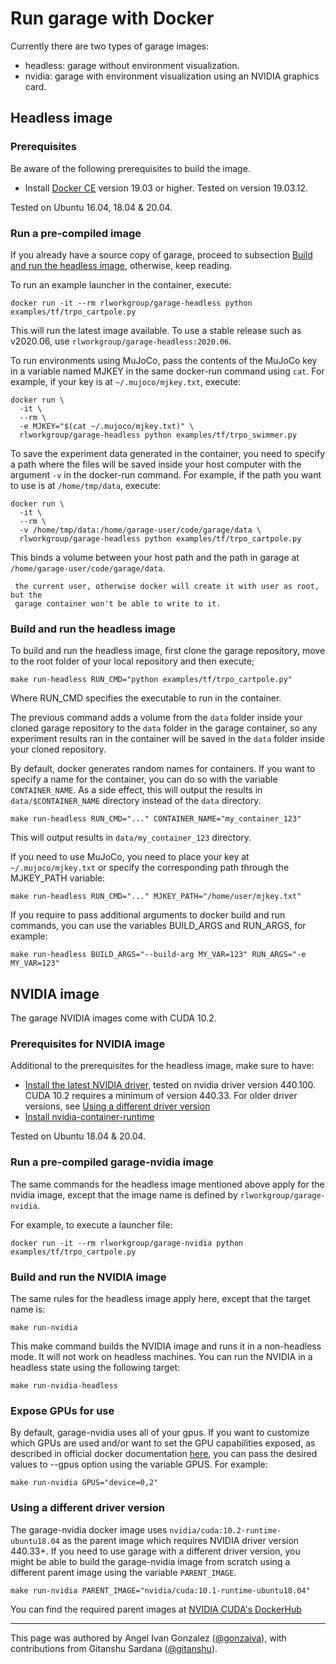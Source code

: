 # Run garage with Docker

Currently there are two types of garage images:

- headless: garage without environment visualization.
- nvidia: garage with environment visualization using an NVIDIA graphics
    card.

## Headless image

### Prerequisites

Be aware of the following prerequisites to build the image.

- Install [Docker CE](https://docs.docker.com/install/linux/docker-ce/ubuntu/#install-docker-ce)
  version 19.03 or higher. Tested on version 19.03.12.

Tested on Ubuntu 16.04, 18.04 & 20.04.

### Run a pre-compiled image

If you already have a source copy of garage, proceed to subsection [Build and
 run the headless image](#build-and-run-the-headless-image), otherwise, keep
reading.

To run an example launcher in the container, execute:

```
docker run -it --rm rlworkgroup/garage-headless python examples/tf/trpo_cartpole.py
```

This will run the latest image available. To use a stable release such as
v2020.06, use `rlworkgroup/garage-headless:2020.06`.

To run environments using MuJoCo, pass the contents of the MuJoCo key in a
variable named MJKEY in the same docker-run command using `cat`. For example,
if your key is at `~/.mujoco/mjkey.txt`, execute:

```
docker run \
  -it \
  --rm \
  -e MJKEY="$(cat ~/.mujoco/mjkey.txt)" \
  rlworkgroup/garage-headless python examples/tf/trpo_swimmer.py
```

To save the experiment data generated in the container, you need to specify a
path where the files will be saved inside your host computer with the argument
`-v` in the docker-run command. For example, if the path you want to use is
at `/home/tmp/data`, execute:

```
docker run \
  -it \
  --rm \
  -v /home/tmp/data:/home/garage-user/code/garage/data \
  rlworkgroup/garage-headless python examples/tf/trpo_cartpole.py
```

This binds a volume between your host path and the path in garage at
`/home/garage-user/code/garage/data`.

``` note:: Make sure the directory at the host path exists and is writable by
 the current user, otherwise docker will create it with user as root, but the
 garage container won't be able to write to it.
```

### Build and run the headless image

To build and run the headless image, first clone the garage repository,
move to the root folder of your local repository and then execute;

```
make run-headless RUN_CMD="python examples/tf/trpo_cartpole.py"
```

Where RUN_CMD specifies the executable to run in the container.

The previous command adds a volume from the `data` folder inside your cloned
garage repository to the `data` folder in the garage container, so any
experiment results ran in the container will be saved in the `data` folder
inside your cloned repository.

By default, docker generates random names for containers. If you want to specify
a name for the container, you can do so with the variable `CONTAINER_NAME`. As a
side effect, this will output the results in `data/$CONTAINER_NAME` directory
instead of the `data` directory.

```
make run-headless RUN_CMD="..." CONTAINER_NAME="my_container_123"
```

This will output results in `data/my_container_123` directory.

If you need to use MuJoCo, you need to place your key at `~/.mujoco/mjkey.txt`
or specify the corresponding path through the MJKEY_PATH variable:

```
make run-headless RUN_CMD="..." MJKEY_PATH="/home/user/mjkey.txt"
```

If you require to pass additional arguments to docker build and run commands,
you can use the variables BUILD_ARGS and RUN_ARGS, for example:

```
make run-headless BUILD_ARGS="--build-arg MY_VAR=123" RUN_ARGS="-e MY_VAR=123"
```

## NVIDIA image

The garage NVIDIA images come with CUDA 10.2.

### Prerequisites for NVIDIA image

Additional to the prerequisites for the headless image, make sure to have:

- [Install the latest NVIDIA driver](https://tecadmin.net/install-latest-nvidia-drivers-ubuntu/),
  tested on nvidia driver version 440.100. CUDA 10.2 requires a minimum of
  version 440.33. For older driver versions, see [Using a different driver
   version](#using-a-different-driver-version)
- [Install nvidia-container-runtime](https://github.com/NVIDIA/nvidia-container-runtime#installation)

Tested on Ubuntu 18.04 & 20.04.

### Run a pre-compiled garage-nvidia image

The same commands for the headless image mentioned above apply for the nvidia
image, except that the image name is defined by `rlworkgroup/garage-nvidia`.

For example, to execute a launcher file:

```
docker run -it --rm rlworkgroup/garage-nvidia python examples/tf/trpo_cartpole.py
```

### Build and run the NVIDIA image

The same rules for the headless image apply here, except that the target name
is:

```
make run-nvidia
```

This make command builds the NVIDIA image and runs it in a non-headless mode.
It will not work on headless machines. You can run the NVIDIA in a headless
state using the following target:

```
make run-nvidia-headless
```

### Expose GPUs for use

By default, garage-nvidia uses all of your gpus. If you want to customize which
GPUs are used and/or want to set the GPU capabilities exposed, as described in
official docker documentation
[here](https://docs.docker.com/config/containers/resource_constraints/#gpu),
you can pass the desired values to --gpus option using the variable GPUS. For
example:

```
make run-nvidia GPUS="device=0,2"
```

### Using a different driver version

The garage-nvidia docker image uses `nvidia/cuda:10.2-runtime-ubuntu18.04` as
the parent image which requires NVIDIA driver version 440.33+. If you need
to use garage with a different driver version, you might be able to build the
garage-nvidia image from scratch using a different parent image using the
variable `PARENT_IMAGE`.

```
make run-nvidia PARENT_IMAGE="nvidia/cuda:10.1-runtime-ubuntu18.04"
```

You can find the required parent images at [NVIDIA CUDA's DockerHub](https://hub.docker.com/r/nvidia/cuda/tags)

----

This page was authored by Angel Ivan Gonzalez ([@gonzaiva](https://github.com/gonzaiva)), with contributions from Gitanshu Sardana ([@gitanshu](https://github.com/gitanshu>)).
